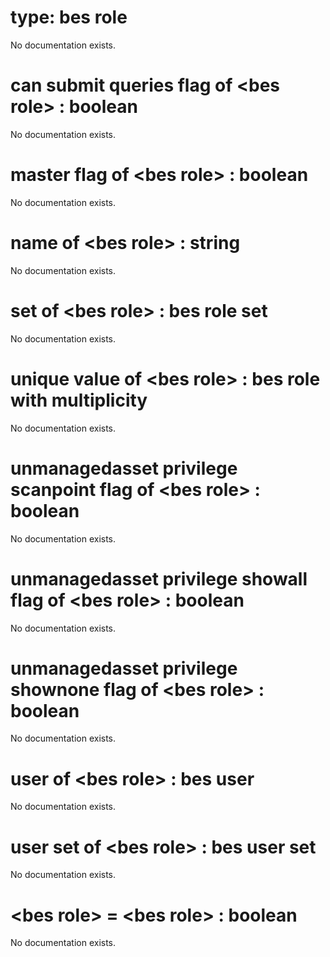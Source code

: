 # type: bes role

No documentation exists.

# can submit queries flag of &lt;bes role&gt; : boolean

No documentation exists.

# master flag of &lt;bes role&gt; : boolean

No documentation exists.

# name of &lt;bes role&gt; : string

No documentation exists.

# set of &lt;bes role&gt; : bes role set

No documentation exists.

# unique value of &lt;bes role&gt; : bes role with multiplicity

No documentation exists.

# unmanagedasset privilege scanpoint flag of &lt;bes role&gt; : boolean

No documentation exists.

# unmanagedasset privilege showall flag of &lt;bes role&gt; : boolean

No documentation exists.

# unmanagedasset privilege shownone flag of &lt;bes role&gt; : boolean

No documentation exists.

# user of &lt;bes role&gt; : bes user

No documentation exists.

# user set of &lt;bes role&gt; : bes user set

No documentation exists.

# &lt;bes role&gt; = &lt;bes role&gt; : boolean

No documentation exists.
